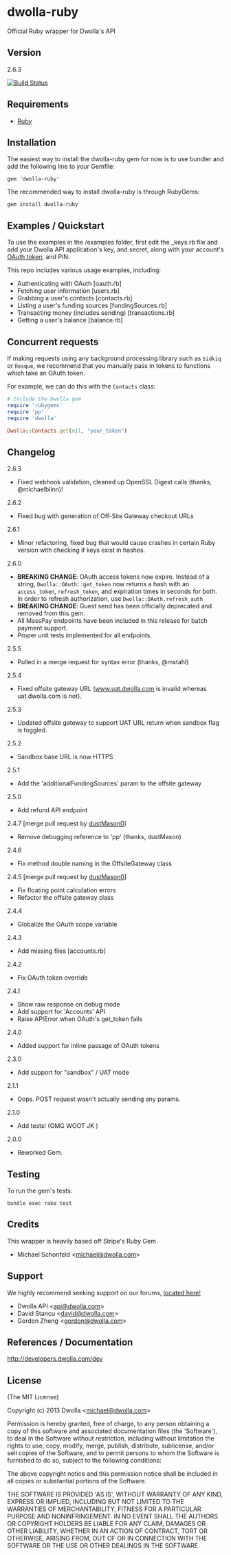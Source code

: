 # dwolla-ruby
Official Ruby wrapper for Dwolla's API

## Version
2.6.3

[![Build Status](https://travis-ci.org/Dwolla/dwolla-ruby.svg?branch=master)](https://travis-ci.org/Dwolla/dwolla-ruby)

## Requirements
- [Ruby](http://www.ruby-lang.org/)

## Installation
The easiest way to install the dwolla-ruby gem for now is to use bundler and add the following line to your Gemfile:

   `gem 'dwolla-ruby'`

The recommended way to install dwolla-ruby is through RubyGems:

   `gem install dwolla-ruby`

## Examples / Quickstart

To use the examples in the /examples folder, first edit the _keys.rb file and add your Dwolla API application's key, and secret, along with your account's [OAuth token](https://developers.dwolla.com/dev/token), and PIN.

This repo includes various usage examples, including:

* Authenticating with OAuth [oauth.rb]
* Fetching user information [users.rb]
* Grabbing a user's contacts [contacts.rb]
* Listing a user's funding sources [fundingSources.rb]
* Transacting money (includes sending) [transactions.rb]
* Getting a user's balance [balance.rb]

## Concurrent requests

If making requests using any background processing library such as `Sidkiq` or `Resque`, we recommend that you manually pass in tokens to functions which take an OAuth token. 

For example, we can do this with the `Contacts` class:

```ruby
# Include the Dwolla gem
require 'rubygems'
require 'pp'
require 'dwolla'

Dwolla::Contacts.get(nil, "your_token")
```

## Changelog

2.6.3
* Fixed webhook validation, cleaned up OpenSSL Digest calls (thanks, @michaelblinn)!

2.6.2
* Fixed bug with generation of Off-Site Gateway checkout URLs

2.6.1
* Minor refactoring, fixed bug that would cause crashes in certain Ruby version with checking if keys exist in hashes.

2.6.0

* **BREAKING CHANGE**: OAuth access tokens now expire. Instead of a string, `Dwolla::OAuth::get_token` now returns a hash with an `access_token`, `refresh_token`, and expiration times in seconds for both. In order to refresh authorization, use `Dwolla::OAuth.refresh_auth`
* **BREAKING CHANGE**: Guest send has been officially deprecated and removed from this gem. 
* All MassPay endpoints have been included in this release for batch payment support.
* Proper unit tests implemented for all endpoints.

2.5.5

* Pulled in a merge request for syntax error (thanks, @mstahl)

2.5.4

* Fixed offsite gateway URL (www.uat.dwolla.com is invalid whereas uat.dwolla.com is not).

2.5.3

* Updated offsite gateway to support UAT URL return when sandbox flag is toggled. 

2.5.2

* Sandbox base URL is now HTTPS

2.5.1

* Add the 'additionalFundingSources' param to the offsite gateway

2.5.0

* Add refund API endpoint

2.4.7 [merge pull request by [dustMason0](https://github.com/dustMason)]

* Remove debugging reference to 'pp' (thanks, dustMason)

2.4.6

* Fix method double naming in the OffsiteGateway class

2.4.5 [merge pull request by [dustMason0](https://github.com/dustMason)]

* Fix floating point calculation errors
* Refactor the offsite gateway class

2.4.4

* Globalize the OAuth scope variable

2.4.3

* Add missing files [accounts.rb]

2.4.2

* Fix OAuth token override

2.4.1

* Show raw response on debug mode
* Add support for 'Accounts' API
* Raise APIError when OAuth's get_token fails

2.4.0

* Added support for inline passage of OAuth tokens

2.3.0

* Add support for "sandbox" / UAT mode

2.1.1

* Oops. POST request wasn't actually sending any params.

2.1.0

* Add tests! (OMG WOOT JK </LOL>)

2.0.0

* Reworked Gem.

## Testing

To run the gem's tests:

	bundle exec rake test

## Credits

This wrapper is heavily based off Stripe's Ruby Gem

- Michael Schonfeld &lt;michael@dwolla.com&gt;

## Support

We highly recommend seeking support on our forums, [located here!](https://discuss.dwolla.com/category/api-support)

- Dwolla API &lt;api@dwolla.com&gt;
- David Stancu &lt;david@dwolla.com&gt;
- Gordon Zheng &lt;gordon@dwolla.com&gt;

## References / Documentation

http://developers.dwolla.com/dev

## License

(The MIT License)

Copyright (c) 2013 Dwolla &lt;michael@dwolla.com&gt;

Permission is hereby granted, free of charge, to any person obtaining
a copy of this software and associated documentation files (the
'Software'), to deal in the Software without restriction, including
without limitation the rights to use, copy, modify, merge, publish,
distribute, sublicense, and/or sell copies of the Software, and to
permit persons to whom the Software is furnished to do so, subject to
the following conditions:

The above copyright notice and this permission notice shall be
included in all copies or substantial portions of the Software.

THE SOFTWARE IS PROVIDED 'AS IS', WITHOUT WARRANTY OF ANY KIND,
EXPRESS OR IMPLIED, INCLUDING BUT NOT LIMITED TO THE WARRANTIES OF
MERCHANTABILITY, FITNESS FOR A PARTICULAR PURPOSE AND NONINFRINGEMENT.
IN NO EVENT SHALL THE AUTHORS OR COPYRIGHT HOLDERS BE LIABLE FOR ANY
CLAIM, DAMAGES OR OTHER LIABILITY, WHETHER IN AN ACTION OF CONTRACT,
TORT OR OTHERWISE, ARISING FROM, OUT OF OR IN CONNECTION WITH THE
SOFTWARE OR THE USE OR OTHER DEALINGS IN THE SOFTWARE.
